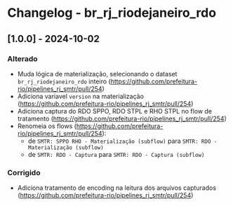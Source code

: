 # Changelog - br_rj_riodejaneiro_rdo

## [1.0.0] - 2024-10-02

### Alterado
- Muda lógica de materialização, selecionando o dataset `br_rj_riodejaneiro_rdo` inteiro (https://github.com/prefeitura-rio/pipelines_rj_smtr/pull/254)
- Adiciona variavel `version` na materialização (https://github.com/prefeitura-rio/pipelines_rj_smtr/pull/254)
- Adiciona captura do RDO SPPO, RDO STPL e RHO STPL no flow de tratamento (https://github.com/prefeitura-rio/pipelines_rj_smtr/pull/254)
- Renomeia os flows (https://github.com/prefeitura-rio/pipelines_rj_smtr/pull/254):
    - de `SMTR: SPPO RHO - Materialização (subflow)` para `SMTR: RDO - Materialização (subflow)`
    - de `SMTR: RDO - Captura` para `SMTR: RDO - Captura (subflow)`

### Corrigido
- Adiciona tratamento de encoding na leitura dos arquivos capturados (https://github.com/prefeitura-rio/pipelines_rj_smtr/pull/254)
